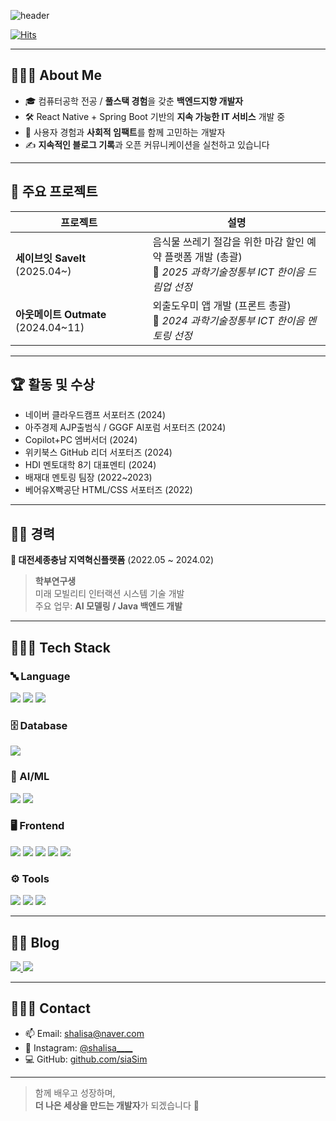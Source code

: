 ![header](https://capsule-render.vercel.app/api?type=rect&color=timeGradient&text=Welcome%20to%20Sia's%20GitHub%20👋&animation=twinkling&fontSize=35&fontAlignY=40&fontAlign=70&height=250)

[![Hits](https://hits.sh/github.com/siaSim.svg?style=flat-square&label=visits&color=00bfff&labelColor=555555)](https://hits.sh/github.com/siaSim/)

---

##  💁🏻‍♀️  About Me 

- 🎓 컴퓨터공학 전공 / **풀스택 경험**을 갖춘 **백엔드지향 개발자**
- 🛠️ React Native + Spring Boot 기반의 **지속 가능한 IT 서비스** 개발 중
- 🌱 사용자 경험과 **사회적 임팩트**를 함께 고민하는 개발자
- ✍️ **지속적인 블로그 기록**과 오픈 커뮤니케이션을 실천하고 있습니다

---

## 🚀 주요 프로젝트

| 프로젝트 | 설명 |
|----------|------|
| **세이브잇 SaveIt** (2025.04~) | 음식물 쓰레기 절감을 위한 마감 할인 예약 플랫폼 개발 (총괄)<br>📌 *2025 과학기술정통부 ICT 한이음 드림업 선정* |
| **아웃메이트 Outmate** (2024.04~11) | 외출도우미 앱 개발 (프론트 총괄)<br>📌 *2024 과학기술정통부 ICT 한이음 멘토링 선정* |

---

## 🏆 활동 및 수상

- 네이버 클라우드캠프 서포터즈 (2024)
- 아주경제 AJP출범식 / GGGF AI포럼 서포터즈 (2024)
- Copilot+PC 엠버서더 (2024)
- 위키북스 GitHub 리더 서포터즈 (2024)
- HDI 멘토대학 8기 대표멘티 (2024)
- 배재대 멘토링 팀장 (2022~2023)
- 베어유X빡공단 HTML/CSS 서포터즈 (2022)

---

## 🧑‍💼 경력

**📌 대전세종충남 지역혁신플랫폼** (2022.05 ~ 2024.02)  
> **학부연구생**  
> 미래 모빌리티 인터랙션 시스템 기술 개발  
> 주요 업무: **AI 모델링 / Java 백엔드 개발**

---

## 👩🏻‍💻 Tech Stack

<div align="left">

### 🔤 Language
<img src="https://img.shields.io/badge/C-A8B9CC?style=for-the-badge&logo=C&logoColor=white">
<img src="https://img.shields.io/badge/Java-007396?style=for-the-badge&logo=java&logoColor=white"> 
<img src="https://img.shields.io/badge/Python-3776AB?style=for-the-badge&logo=python&logoColor=white">

### 🗄️ Database
<img src="https://img.shields.io/badge/MySQL-4479A1?style=for-the-badge&logo=mysql&logoColor=white">

### 🧠 AI/ML
<img src="https://img.shields.io/badge/Jupyter-F37626?style=for-the-badge&logo=Jupyter&logoColor=white">
<img src="https://img.shields.io/badge/TensorFlow-FF6F00?style=for-the-badge&logo=TensorFlow&logoColor=white">

### 🖥 Frontend
<img src="https://img.shields.io/badge/HTML5-E34F26?style=flat-square&logo=html5&logoColor=white"> 
<img src="https://img.shields.io/badge/CSS-1572B6?style=flat-square&logo=css3&logoColor=white"> 
<img src="https://img.shields.io/badge/JavaScript-F7DF1E?style=flat-square&logo=javascript&logoColor=black"> 
<img src="https://img.shields.io/badge/TypeScript-3178C6?style=flat-square&logo=typescript&logoColor=white">
<img src="https://img.shields.io/badge/React Native-61DAFB?style=flat-square&logo=React&logoColor=black"/>

### ⚙️ Tools
<img src="https://img.shields.io/badge/Git-F05032?style=for-the-badge&logo=git&logoColor=white">
<img src="https://img.shields.io/badge/GitHub-181717?style=for-the-badge&logo=github&logoColor=white">
<img src="https://img.shields.io/badge/Notion-000000?style=for-the-badge&logo=notion&logoColor=white">

</div>

---

## ✍🏻 Blog

<div>
  <a href="https://shalisa.tistory.com/">
    <img src="https://img.shields.io/badge/Tistory-000000?style=for-the-badge&logo=tistory&logoColor=white"/>
  </a>
  <a href="https://blog.naver.com/shalisa">
    <img src="https://img.shields.io/badge/Naver Blog-03C75A?style=for-the-badge&logo=naver&logoColor=white"/>
  </a>
</div>

---

## 🙋🏻‍♀️ Contact

- 📫 Email: [shalisa@naver.com](mailto:shalisa@naver.com)  
- 💬 Instagram: [@shalisa____](https://www.instagram.com/shalisa____)  
- 💻 GitHub: [github.com/siaSim](https://github.com/siaSim)

---

> 함께 배우고 성장하며,  
> **더 나은 세상을 만드는 개발자**가 되겠습니다 🌱
